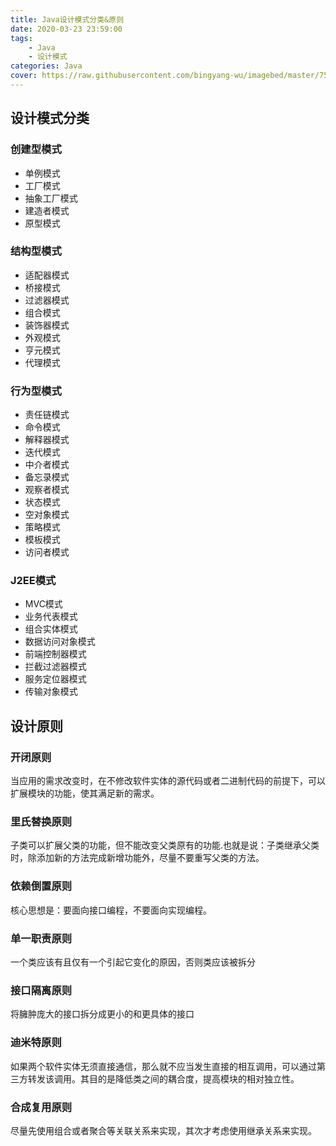 ```yaml
---
title: Java设计模式分类&原则
date: 2020-03-23 23:59:00
tags: 
	- Java
	- 设计模式
categories: Java
cover: https://raw.githubusercontent.com/bingyang-wu/imagebed/master/75664409.jpg
---
```


## 设计模式分类

### 创建型模式

- 单例模式
- 工厂模式
- 抽象工厂模式
- 建造者模式
- 原型模式

### 结构型模式

* 适配器模式
* 桥接模式
* 过滤器模式
* 组合模式
* 装饰器模式
* 外观模式
* 亨元模式
* 代理模式

### 行为型模式

* 责任链模式
* 命令模式
* 解释器模式
* 迭代模式
* 中介者模式
* 备忘录模式
* 观察者模式
* 状态模式
* 空对象模式
* 策略模式
* 模板模式
* 访问者模式

### J2EE模式

* MVC模式
* 业务代表模式
* 组合实体模式
* 数据访问对象模式
* 前端控制器模式
* 拦截过滤器模式
* 服务定位器模式
* 传输对象模式

## 设计原则

### 开闭原则

当应用的需求改变时，在不修改软件实体的源代码或者二进制代码的前提下，可以扩展模块的功能，使其满足新的需求。

### 里氏替换原则

子类可以扩展父类的功能，但不能改变父类原有的功能.也就是说：子类继承父类时，除添加新的方法完成新增功能外，尽量不要重写父类的方法。

### 依赖倒置原则

核心思想是：要面向接口编程，不要面向实现编程。

### 单一职责原则

一个类应该有且仅有一个引起它变化的原因，否则类应该被拆分

### 接口隔离原则

将臃肿庞大的接口拆分成更小的和更具体的接口

### 迪米特原则

如果两个软件实体无须直接通信，那么就不应当发生直接的相互调用，可以通过第三方转发该调用。其目的是降低类之间的耦合度，提高模块的相对独立性。

### 合成复用原则

尽量先使用组合或者聚合等关联关系来实现，其次才考虑使用继承关系来实现。